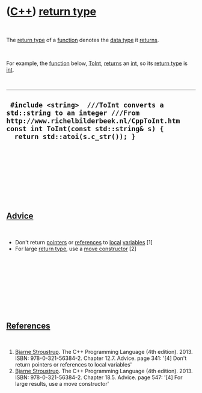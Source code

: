 



 

 

 

 

 

([C++](Cpp.md)) [return type](CppReturnType.md)
=================================================

 

The [return type](CppReturnType.md) of a [function](CppFunction.md)
denotes the [data type](CppDataType.md) it [returns](CppReturn.md).

 

For example, the [function](CppFunction.md) below,
[ToInt](CppToInt.md), [returns](CppReturn.md) an [int](CppInt.htm), so
its [return type](CppReturnType.md) is [int](CppInt.md).

 

  --------------------------------------------------------------------------------------------------------------------------------------------------------------------------------------------------
  ` #include <string>  ///ToInt converts a std::string to an integer ///From http://www.richelbilderbeek.nl/CppToInt.htm const int ToInt(const std::string& s) {   return std::atoi(s.c_str()); }`
  --------------------------------------------------------------------------------------------------------------------------------------------------------------------------------------------------

 

 

 

 

 

[Advice](CppAdvice.md)
-----------------------

 

-   Don't return [pointers](CppPointer.md) or
    [references](CppReference.md) to [local](CppLocal.md)
    [variables](CppVariable.md) \[1\]
-   For large [return type](CppReturnType.md), use a [move
    constructor](CppMoveConstructor.md) \[2\]

 

 

 

 

 

[References](CppReferences.md)
-------------------------------

 

1.  [Bjarne Stroustrup](CppBjarneStroustrup.md). The C++ Programming
    Language (4th edition). 2013. ISBN: 978-0-321-56384-2. Chapter 12.7.
    Advice. page 341: '\[4\] Don't return pointers or references to
    local variables'
2.  [Bjarne Stroustrup](CppBjarneStroustrup.md). The C++ Programming
    Language (4th edition). 2013. ISBN: 978-0-321-56384-2. Chapter 18.5.
    Advice. page 547: '\[4\] For large results, use a move constructor'

 

 

 

 

 





 



